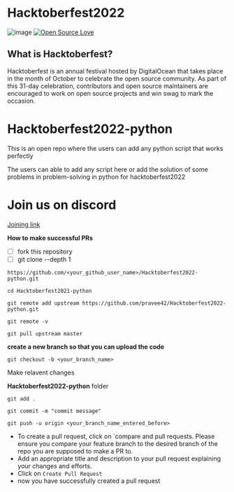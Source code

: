 #                                             Hacktoberfest2022
![image](https://user-images.githubusercontent.com/99472914/192144059-5cd0b329-f238-474b-b475-7385eaa35d05.png)
[![Open Source Love](https://firstcontributions.github.io/open-source-badges/badges/open-source-v1/open-source.svg)](https://github.com/sj5027052/Hacktoberfest2022)

## What is Hacktoberfest?
Hacktoberfest is an annual festival hosted by DigitalOcean that takes place in the month of October to celebrate the open source community. As part of this 31-day celebration, contributors and open source maintainers are encouraged to work on open source projects and win swag to mark the occasion.


# Hacktoberfest2022-python
This is an open repo where the users can add any python script that works perfectly

The users can able to add any script here or add the solution of some problems in problem-solving in python for hacktoberfest2022

# Join us on discord
[Joining link](https://discord.gg/pSup8ZZV)

**How to make successful PRs**

- [ ] fork this repository
- [ ] git clone --depth 1 
```
https://github.com/<your_github_user_name>/Hacktoberfest2022-python.git
```
```
cd Hacktoberfest2021-python
```
```
git remote add upstream https://github.com/pravee42/Hacktoberfest2022-python.git
```
```
git remote -v
```
```
git pull upstream master
```

**create a new branch so that you can upload the code**

```
git checkout -b <your_branch_name>
```

Make relavent changes

 **Hacktoberfest2022-python** folder

``` 
git add .

git commit -m "commit message"

git push -u origin <your_branch_name_entered_before>
```
* To create a pull request, click on `compare and pull requests. Please ensure you compare your feature branch to the desired branch of the repo you are supposed to make a PR to.
* Add an appropriate title and description to your pull request explaining your changes and efforts.
* Click on `Create Pull Request`
* now you have successfully created a pull request

